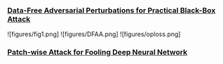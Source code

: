 ### [Data-Free Adversarial Perturbations for Practical Black-Box Attack](https://arxiv.org/abs/2003.01295)

![figures/fig1.png]
![figures/DFAA.png]
![figures/oploss.png]

### [Patch-wise Attack for Fooling Deep Neural Network](https://arxiv.org/abs/2007.06765)

